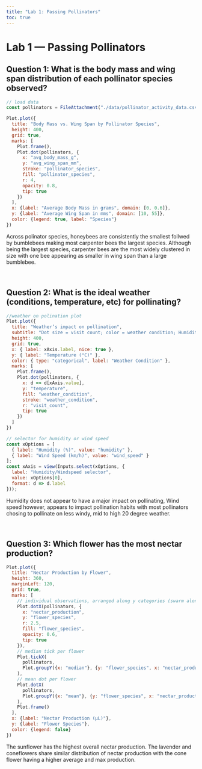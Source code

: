 ```yaml
---
title: "Lab 1: Passing Pollinators"
toc: true
---
```


# Lab 1 — Passing Pollinators
## Question 1: What is the body mass and wing span distribution of each pollinator species observed?

```js
// load data
const pollinators = FileAttachment("./data/pollinator_activity_data.csv").csv({ typed: true })
```

```js
Plot.plot({
  title: "Body Mass vs. Wing Span by Pollinator Species",
  height: 400,
  grid: true,
  marks: [
    Plot.frame(),
    Plot.dot(pollinators, {
      x: "avg_body_mass_g",
      y: "avg_wing_span_mm",
      stroke: "pollinator_species",
      fill: "pollinator_species",
      r: 4,
      opacity: 0.8,
      tip: true
    })
  ],
  x: {label: "Average Body Mass in grams", domain: [0, 0.6]},
  y: {label: "Average Wing Span in mms", domain: [10, 55]},
  color: {legend: true, label: "Species"}
})
```
Across polinator species, honeybees are consistently the smallest follwed by bumblebees making most carpenter bees the largest species. Although being the largest species, carpenter bees are the most widely clustered in size with one bee appearing as smaller in wing span than a large bumblebee. 

<br>

## Question 2: What is the ideal weather (conditions, temperature, etc) for pollinating?

```js
//weather on polination plot
Plot.plot({
  title: "Weather’s impact on pollination",
  subtitle: "Dot size = visit count; color = weather condition; Humidity/Wind speed on hover, Use dropdown to change between Humidity and Wind speed",
  height: 400,
  grid: true,
  x: { label: xAxis.label, nice: true },
  y: { label: "Temperature (°C)" },
  color: { type: "categorical", label: "Weather Condition" },
  marks: [
    Plot.frame(),
    Plot.dot(pollinators, {
      x: d => d[xAxis.value],
      y: "temperature",
      fill: "weather_condition",
      stroke: "weather_condition",
      r: "visit_count",
      tip: true
    })
  ]
})
```
```js
// selector for humidity or wind speed
const xOptions = [
  { label: "Humidity (%)", value: "humidity" },
  { label: "Wind Speed (km/h)", value: "wind_speed" }
];
const xAxis = view(Inputs.select(xOptions, {
  label: "Humidity/Windspeed selector",
  value: xOptions[0],
  format: d => d.label
}));
```

Humidity does not appear to have a major impact on pollinating, Wind speed however, appears to impact pollination habits with most pollinators chosing to pollinate on less windy, mid to high 20 degree weather.  

<br>

## Question 3: Which flower has the most nectar production?
```js
Plot.plot({
  title: "Nectar Production by Flower",
  height: 360,
  marginLeft: 120,
  grid: true,
  marks: [
    // individual observations, arranged along y categories (swarm along x)
    Plot.dotX(pollinators, {
      x: "nectar_production",
      y: "flower_species",
      r: 2.5,
      fill: "flower_species",
      opacity: 0.6,
      tip: true
    }),
    // median tick per flower
    Plot.tickX(
      pollinators,
      Plot.groupY({x: "median"}, {y: "flower_species", x: "nectar_production", stroke: "#333", strokeWidth: 2})
    ),
    // mean dot per flower
    Plot.dotX(
      pollinators,
      Plot.groupY({x: "mean"}, {y: "flower_species", x: "nectar_production", r: 5, fill: "#333"})
    ),
    Plot.frame()
  ],
  x: {label: "Nectar Production (μL)"},
  y: {label: "Flower Species"},
  color: {legend: false}
})
```
The sunflower has the highest overall nectar production. The lavender and coneflowers share similar distribution of nectar production with the cone flower having a higher average and max production.